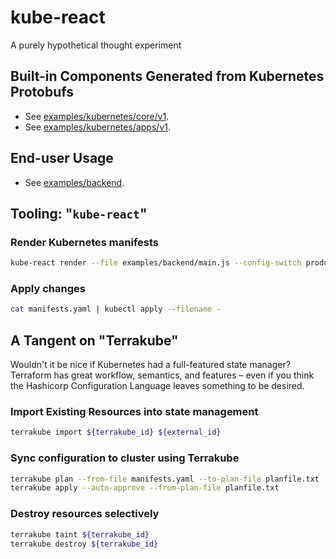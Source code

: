 # kube-react

A purely hypothetical thought experiment

## Built-in Components Generated from Kubernetes Protobufs

* See [examples/kubernetes/core/v1](https://github.com/tklovett/kube-react/tree/master/examples/kubernetes/core/v1).
* See [examples/kubernetes/apps/v1](https://github.com/tklovett/kube-react/tree/master/examples/kubernetes/apps/v1).

## End-user Usage

* See [examples/backend](https://github.com/tklovett/kube-react/tree/master/examples/backend).

## Tooling: "`kube-react`"

### Render Kubernetes manifests

```sh
kube-react render --file examples/backend/main.js --config-switch production > manifests.yaml
```

### Apply changes

```sh
cat manifests.yaml | kubectl apply --filename -
```

## A Tangent on "Terrakube"

Wouldn't it be nice if Kubernetes had a full-featured state manager? Terraform has great workflow, semantics,
and features – even if you think the Hashicorp Configuration Language leaves something to be desired.

### Import Existing Resources into state management

```sh
terrakube import ${terrakube_id} ${external_id}
```

### Sync configuration to cluster using Terrakube

```sh
terrakube plan --from-file manifests.yaml --to-plan-file planfile.txt
terrakube apply --auto-approve --from-plan-file planfile.txt
```

### Destroy resources selectively

```sh
terrakube taint ${terrakube_id}
terrakube destroy ${terrakube_id}
```
